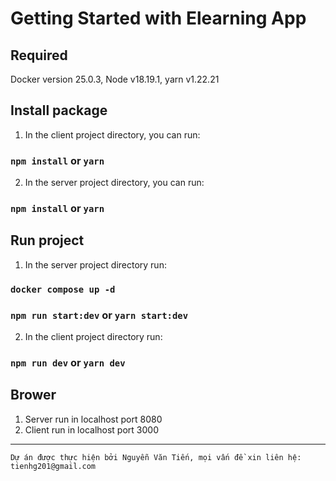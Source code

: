 # Getting Started with Elearning App
## Required
Docker version 25.0.3, Node v18.19.1, yarn v1.22.21

## Install package

1. In the client project directory, you can run:

### `npm install` or `yarn`

2. In the server project directory, you can run:

### `npm install` or `yarn`

## Run project

1. In the server project directory run: 
### `docker compose up -d`
### `npm run start:dev` or `yarn start:dev`
2. In the client project directory run:
### `npm run dev` or `yarn dev`

## Brower
1. Server run in localhost port 8080
2. Client run in localhost port 3000



***

    Dự án được thực hiện bởi Nguyễn Văn Tiến, mọi vấn đề xin liên hệ: tienhg201@gmail.com

